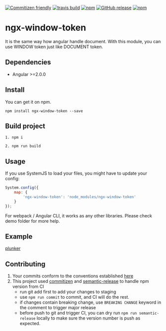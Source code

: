 ﻿[![Commitizen friendly](https://img.shields.io/badge/commitizen-friendly-brightgreen.svg?style=flat-square)](http://commitizen.github.io/cz-cli/)
[![travis build](https://img.shields.io/travis/maxisam/ngx-window-token.svg?style=flat-square)](https://travis-ci.org/maxisam/ngx-window-token)
[![npm](https://img.shields.io/npm/dt/ngx-window-token.svg?style=flat-square)](https://www.npmjs.com/package/ngx-window-token)
[![GitHub release](https://img.shields.io/github/release/maxisam/ngx-window-token.svg?style=flat-square)](https://github.com/maxisam/ngx-window-token/releases)
[![npm](https://img.shields.io/npm/l/ngx-window-token.svg?style=flat-square)]()

# ngx-window-token

It is the same way how angular handle document. With this module, you can use WINDOW token just like DOCUMENT token.

## Dependencies

+ Angular >=2.0.0

## Install

You can get it on npm.

```
npm install ngx-window-token --save
```

## Build project

```
1. npm i

2. npm run build
```
## Usage

If you use SystemJS to load your files, you might have to update your config:

```js
System.config({
    map: {
        'ngx-window-token': 'node_modules/ngx-window-token'
    }
});
```

For webpack / Angular CLI, it works as any other libraries. Please check demo folder for more help. 

## Example

[plunker](https://plnkr.co/edit/uy2UfN0sD5I2qoNotGu7?p=preview)


## Contributing 

1. Your commits conform to the conventions established [here](https://github.com/conventional-changelog/conventional-changelog-angular/blob/master/convention.md)
2. This project used [commitizen](https://github.com/commitizen/cz-cli) and [semantic-release](https://github.com/semantic-release/semantic-release) to handle npm version from CI
    + run git add first to add your changes to staging 
    + use `npm run commit` to commit, and CI will do the rest.
    + if changes contain breaking change, use `BREAKING CHANGE` keyword in the comment to trigger major release
    + before push to git and trigger CI, you can dry run `npm run semantic-release` locally to make sure the version number is push as expected.

